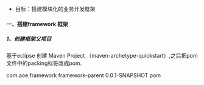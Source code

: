 - 目标：搭建模块化的业务开发框架
####  一、搭建framework 框架
##### 1、创建框架父项目
基于eclipse 创建 Maven Project （maven-archetype-quickstart）,之后把pom文件中的packing标签改成pom.

<groupId>com.aoe.framework</groupId>
<artifactId>framework-parent</artifactId>
<version>0.0.1-SNAPSHOT</version>
<packaging>pom</packaging>